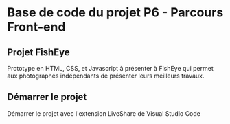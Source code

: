 # Base de code du projet P6 - Parcours Front-end



## Projet FishEye

Prototype en HTML, CSS, et Javascript à présenter à FishEye qui permet aux photographes indépendants de présenter leurs meilleurs travaux.	

## Démarrer le projet

Démarrer le projet avec l'extension LiveShare de Visual Studio Code
